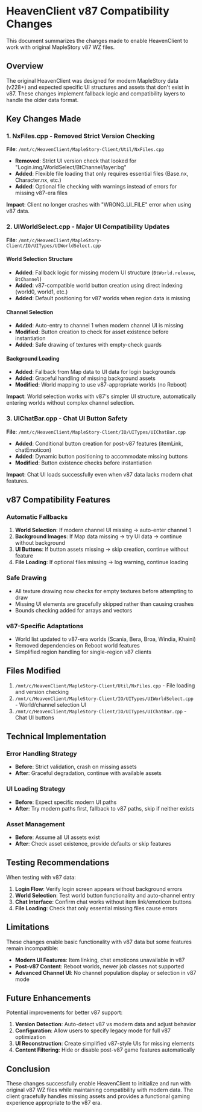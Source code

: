 # HeavenClient v87 Compatibility Changes

This document summarizes the changes made to enable HeavenClient to work with original MapleStory v87 WZ files.

## Overview

The original HeavenClient was designed for modern MapleStory data (v228+) and expected specific UI structures and assets that don't exist in v87. These changes implement fallback logic and compatibility layers to handle the older data format.

## Key Changes Made

### 1. NxFiles.cpp - Removed Strict Version Checking
**File**: `/mnt/c/HeavenClient/MapleStory-Client/Util/NxFiles.cpp`

- **Removed**: Strict UI version check that looked for "Login.img/WorldSelect/BtChannel/layer:bg"
- **Added**: Flexible file loading that only requires essential files (Base.nx, Character.nx, etc.)
- **Added**: Optional file checking with warnings instead of errors for missing v87-era files

**Impact**: Client no longer crashes with "WRONG_UI_FILE" error when using v87 data.

### 2. UIWorldSelect.cpp - Major UI Compatibility Updates
**File**: `/mnt/c/HeavenClient/MapleStory-Client/IO/UITypes/UIWorldSelect.cpp`

#### World Selection Structure
- **Added**: Fallback logic for missing modern UI structure (`BtWorld.release`, `BtChannel`)
- **Added**: v87-compatible world button creation using direct indexing (world0, world1, etc.)
- **Added**: Default positioning for v87 worlds when region data is missing

#### Channel Selection 
- **Added**: Auto-entry to channel 1 when modern channel UI is missing
- **Modified**: Button creation to check for asset existence before instantiation
- **Added**: Safe drawing of textures with empty-check guards

#### Background Loading
- **Added**: Fallback from Map data to UI data for login backgrounds
- **Added**: Graceful handling of missing background assets
- **Modified**: World mapping to use v87-appropriate worlds (no Reboot)

**Impact**: World selection works with v87's simpler UI structure, automatically entering worlds without complex channel selection.

### 3. UIChatBar.cpp - Chat UI Button Safety
**File**: `/mnt/c/HeavenClient/MapleStory-Client/IO/UITypes/UIChatBar.cpp`

- **Added**: Conditional button creation for post-v87 features (itemLink, chatEmoticon)
- **Added**: Dynamic button positioning to accommodate missing buttons
- **Modified**: Button existence checks before instantiation

**Impact**: Chat UI loads successfully even when v87 data lacks modern chat features.

## v87 Compatibility Features

### Automatic Fallbacks
1. **World Selection**: If modern channel UI missing → auto-enter channel 1
2. **Background Images**: If Map data missing → try UI data → continue without background
3. **UI Buttons**: If button assets missing → skip creation, continue without feature
4. **File Loading**: If optional files missing → log warning, continue loading

### Safe Drawing
- All texture drawing now checks for empty textures before attempting to draw
- Missing UI elements are gracefully skipped rather than causing crashes
- Bounds checking added for arrays and vectors

### v87-Specific Adaptations
- World list updated to v87-era worlds (Scania, Bera, Broa, Windia, Khaini)
- Removed dependencies on Reboot world features
- Simplified region handling for single-region v87 clients

## Files Modified

1. `/mnt/c/HeavenClient/MapleStory-Client/Util/NxFiles.cpp` - File loading and version checking
2. `/mnt/c/HeavenClient/MapleStory-Client/IO/UITypes/UIWorldSelect.cpp` - World/channel selection UI
3. `/mnt/c/HeavenClient/MapleStory-Client/IO/UITypes/UIChatBar.cpp` - Chat UI buttons

## Technical Implementation

### Error Handling Strategy
- **Before**: Strict validation, crash on missing assets
- **After**: Graceful degradation, continue with available assets

### UI Loading Strategy  
- **Before**: Expect specific modern UI paths
- **After**: Try modern paths first, fallback to v87 paths, skip if neither exists

### Asset Management
- **Before**: Assume all UI assets exist
- **After**: Check asset existence, provide defaults or skip features

## Testing Recommendations

When testing with v87 data:

1. **Login Flow**: Verify login screen appears without background errors
2. **World Selection**: Test world button functionality and auto-channel entry
3. **Chat Interface**: Confirm chat works without item link/emoticon buttons
4. **File Loading**: Check that only essential missing files cause errors

## Limitations

These changes enable basic functionality with v87 data but some features remain incompatible:

- **Modern UI Features**: Item linking, chat emoticons unavailable in v87
- **Post-v87 Content**: Reboot worlds, newer job classes not supported
- **Advanced Channel UI**: No channel population display or selection in v87 mode

## Future Enhancements

Potential improvements for better v87 support:

1. **Version Detection**: Auto-detect v87 vs modern data and adjust behavior
2. **Configuration**: Allow users to specify legacy mode for full v87 optimization  
3. **UI Reconstruction**: Create simplified v87-style UIs for missing elements
4. **Content Filtering**: Hide or disable post-v87 game features automatically

## Conclusion

These changes successfully enable HeavenClient to initialize and run with original v87 WZ files while maintaining compatibility with modern data. The client gracefully handles missing assets and provides a functional gaming experience appropriate to the v87 era.